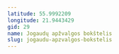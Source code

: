 ```yaml
---
latitude: 55.9992209
longitude: 21.9443429
gid: 29
name: Jogaudų apžvalgos bokštelis
slug: jogaudu-apzvalgos-bokstelis
---
```


